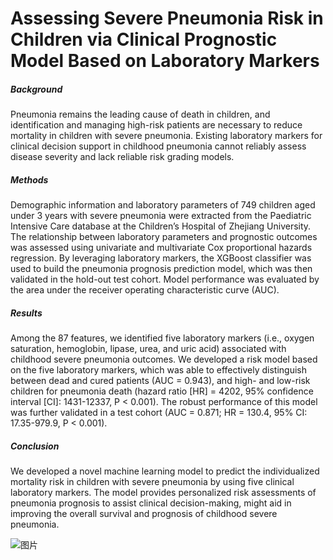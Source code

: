 # Assessing Severe Pneumonia Risk in Children via Clinical Prognostic Model Based on Laboratory Markers
##### Background
Pneumonia remains the leading cause of death in children, and identification and managing high-risk patients are necessary to reduce mortality in children with severe pneumonia. Existing laboratory markers for clinical decision support in childhood pneumonia cannot reliably assess disease severity and lack reliable risk grading models.
##### Methods
Demographic information and laboratory parameters of 749 children aged under 3 years with severe pneumonia were extracted from the Paediatric Intensive Care database at the Children’s Hospital of Zhejiang University. The relationship between laboratory parameters and prognostic outcomes was assessed using univariate and multivariate Cox proportional hazards regression. By leveraging laboratory markers, the XGBoost classifier was used to build the pneumonia prognosis prediction model, which was then validated in the hold-out test cohort. Model performance was evaluated by the area under the receiver operating characteristic curve (AUC).
##### Results
Among the 87 features, we identified five laboratory markers (i.e., oxygen saturation, hemoglobin, lipase, urea, and uric acid) associated with childhood severe pneumonia outcomes. We developed a risk model based on the five laboratory markers, which was able to effectively distinguish between dead and cured patients (AUC = 0.943), and high- and low-risk children for pneumonia death (hazard ratio [HR] = 4202, 95% confidence interval [CI]: 1431-12337, P < 0.001). The robust performance of this model was further validated in a test cohort (AUC = 0.871; HR = 130.4, 95% CI: 17.35-979.9, P < 0.001). 
##### Conclusion
We developed a novel machine learning model to predict the individualized mortality risk in children with severe pneumonia by using five clinical laboratory markers. The model provides personalized risk assessments of pneumonia prognosis to assist clinical decision-making, might aid in improving the overall survival and prognosis of childhood severe pneumonia.

![图片](https://user-images.githubusercontent.com/15136517/217182954-30aa5a79-1e46-43dd-b184-382a624b2b13.png)
